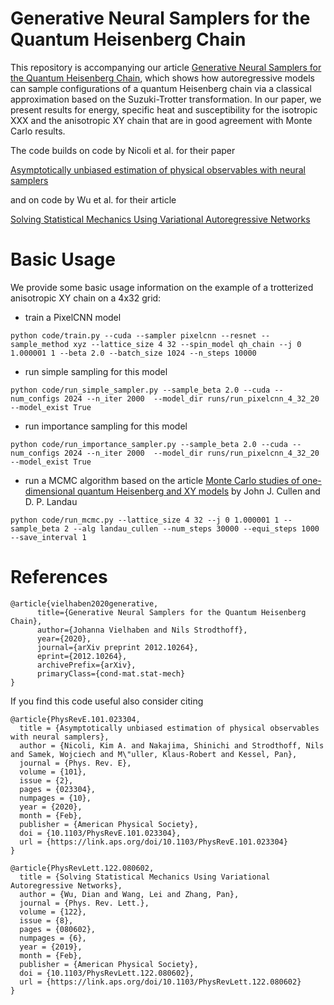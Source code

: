# Generative Neural Samplers for the Quantum Heisenberg Chain

This repository is accompanying our article [Generative Neural Samplers for the Quantum Heisenberg Chain](https://arxiv.org/abs/2012.10264), which shows how autoregressive models can sample configurations of a quantum Heisenberg chain via a classical approximation based on the Suzuki-Trotter transformation. In our paper, we present results for energy, specific heat and susceptibility for the isotropic XXX and the anisotropic XY chain that are in good agreement with Monte Carlo results.

The code builds on code by Nicoli et al. for their paper 

[Asymptotically unbiased estimation of physical observables with neural samplers](https://journals.aps.org/pre/abstract/10.1103/PhysRevE.101.023304)

and on code by Wu et al. for their article

[Solving Statistical Mechanics Using Variational Autoregressive Networks](https://journals.aps.org/prl/abstract/10.1103/PhysRevLett.122.080602)

# Basic Usage
We provide some basic usage information on the example of a trotterized anisotropic XY chain on a 4x32 grid:
* train a PixelCNN model
```shell
python code/train.py --cuda --sampler pixelcnn --resnet --sample_method xyz --lattice_size 4 32 --spin_model qh_chain --j 0 1.000001 1 --beta 2.0 --batch_size 1024 --n_steps 10000
```
* run simple sampling for this model 
```shell
python code/run_simple_sampler.py --sample_beta 2.0 --cuda --num_configs 2024 --n_iter 2000  --model_dir runs/run_pixelcnn_4_32_20 --model_exist True
```
* run importance sampling for this model
```shell
python code/run_importance_sampler.py --sample_beta 2.0 --cuda --num_configs 2024 --n_iter 2000  --model_dir runs/run_pixelcnn_4_32_20 --model_exist True
```
* run a MCMC algorithm based on the article [Monte Carlo studies of one-dimensional quantum Heisenberg and XY models](https://journals.aps.org/prb/abstract/10.1103/PhysRevB.27.297) by John J. Cullen and D. P. Landau
```shell
python code/run_mcmc.py --lattice_size 4 32 --j 0 1.000001 1 --sample_beta 2 --alg landau_cullen --num_steps 30000 --equi_steps 1000 --save_interval 1
```

# References

	@article{vielhaben2020generative,
	      title={Generative Neural Samplers for the Quantum Heisenberg Chain}, 
	      author={Johanna Vielhaben and Nils Strodthoff},
	      year={2020},
	      journal={arXiv preprint 2012.10264},
	      eprint={2012.10264},
	      archivePrefix={arXiv},
	      primaryClass={cond-mat.stat-mech}
	}

If you find this code useful also consider citing

	@article{PhysRevE.101.023304,
	  title = {Asymptotically unbiased estimation of physical observables with neural samplers},
	  author = {Nicoli, Kim A. and Nakajima, Shinichi and Strodthoff, Nils and Samek, Wojciech and M\"uller, Klaus-Robert and Kessel, Pan},
	  journal = {Phys. Rev. E},
	  volume = {101},
	  issue = {2},
	  pages = {023304},
	  numpages = {10},
	  year = {2020},
	  month = {Feb},
	  publisher = {American Physical Society},
	  doi = {10.1103/PhysRevE.101.023304},
	  url = {https://link.aps.org/doi/10.1103/PhysRevE.101.023304}
	}

	@article{PhysRevLett.122.080602,
	  title = {Solving Statistical Mechanics Using Variational Autoregressive Networks},
	  author = {Wu, Dian and Wang, Lei and Zhang, Pan},
	  journal = {Phys. Rev. Lett.},
	  volume = {122},
	  issue = {8},
	  pages = {080602},
	  numpages = {6},
	  year = {2019},
	  month = {Feb},
	  publisher = {American Physical Society},
	  doi = {10.1103/PhysRevLett.122.080602},
	  url = {https://link.aps.org/doi/10.1103/PhysRevLett.122.080602}
	}
